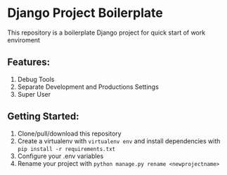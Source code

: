 # Django Project Boilerplate

This repository is a boilerplate Django project for quick start of work enviroment


## Features:
  1.  Debug Tools
  2.  Separate Development and Productions Settings
  3.  Super User

## Getting Started:

  1.  Clone/pull/download this repository
  2.  Create a virtualenv with ```virtualenv env``` and install dependencies with ```pip install -r requirements.txt ```
  3.  Configure your .env variables
  4.  Rename your project with ```python manage.py rename <newprojectname>```
